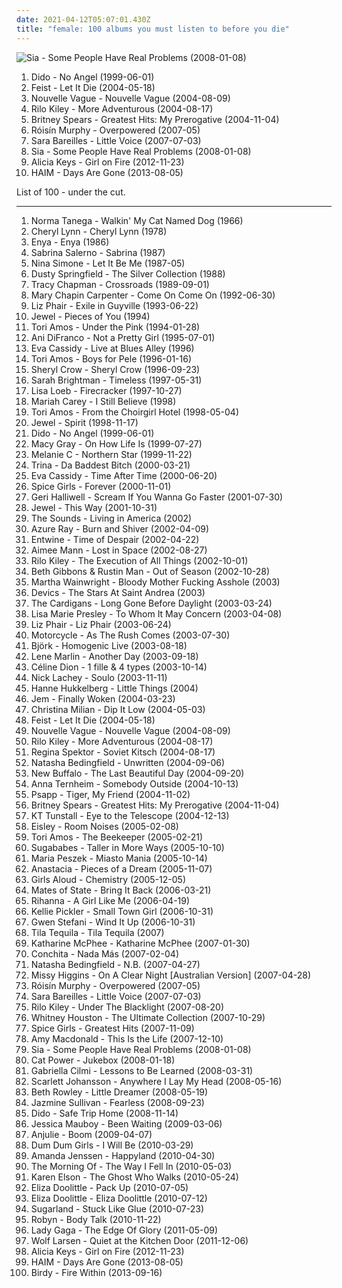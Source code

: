 ```yaml
---
date: 2021-04-12T05:07:01.430Z
title: "female: 100 albums you must listen to before you die"
---
```

![Sia - Some People Have Real Problems (2008-01-08)](http://coverartarchive.org/release/b5c33b49-39d8-4112-a195-3bf114decafb/28675957501-500.jpg "Sia - Some People Have Real Problems (2008-01-08)")
<ol class="albums">
<li data-cover="http://coverartarchive.org/release/7a9b4a0c-0888-4889-804b-eae4f6a2d4b5/7948199430-500.jpg" data-tags="pop, dido, female vocalists" role="button">Dido - No Angel (1999-06-01)</li>
<li data-cover="https://img.discogs.com/eU2kHxppsdd5tQ2SLv80GIxVNz8=/fit-in/600x600/filters:strip_icc():format(jpeg):mode_rgb():quality(90)/discogs-images/R-1006592-1520070252-6057.jpeg.jpg" data-tags="female vocalists, indie" role="button">Feist - Let It Die (2004-05-18)</li>
<li data-cover="http://coverartarchive.org/release/bea245eb-a490-4f63-b9e9-c564bc42d514/15272031336-500.jpg" data-tags="bossa nova, french, covers" role="button">Nouvelle Vague - Nouvelle Vague (2004-08-09)</li>
<li data-cover="http://coverartarchive.org/release/abbd1cf9-8b31-4ecf-96ed-d97cb497c11a/19685352496-500.jpg" data-tags="indie" role="button">Rilo Kiley - More Adventurous (2004-08-17)</li>
<li data-cover="http://coverartarchive.org/release/27d2ccc7-c263-498b-9f05-ad6c511829b9/21658064503-500.jpg" data-tags="pop" role="button">Britney Spears - Greatest Hits: My Prerogative (2004-11-04)</li>
<li data-cover="https://img.discogs.com/95-LQC1Jx2GGoBq_Z7l1CAeHkrM=/fit-in/600x536/filters:strip_icc():format(jpeg):mode_rgb():quality(90)/discogs-images/R-1139242-1217870739.jpeg.jpg" data-tags="electronic, electropop, female vocalists" role="button">Róisín Murphy - Overpowered (2007-05)</li>
<li data-cover="http://coverartarchive.org/release/bb65a0e6-41c3-42dc-be56-1e2064eb1b2f/13725245197-500.jpg" data-tags="pop" role="button">Sara Bareilles - Little Voice (2007-07-03)</li>
<li data-cover="http://coverartarchive.org/release/b5c33b49-39d8-4112-a195-3bf114decafb/28675957501-500.jpg" data-tags="chillout" role="button">Sia - Some People Have Real Problems (2008-01-08)</li>
<li data-cover="http://coverartarchive.org/release/7a032865-3754-4659-9f34-ec7ec48a95ea/17147368325-500.jpg" data-tags="soul" role="button">Alicia Keys - Girl on Fire (2012-11-23)</li>
<li data-cover="http://coverartarchive.org/release/bd851d19-d7dc-469a-9726-febb251a50f1/5165325162-500.jpg" data-tags="indie rock, female vocalists, indie pop, soft rock" role="button">HAIM - Days Are Gone (2013-08-05)</li>
</ol>
List of 100 - under the cut.
<!-- more -->

_________________

<ol class="albums">
<li data-cover="https://via.placeholder.com/450" data-tags="female, folk, acoustic, frau, folk - world and country, -1966-, new voice records" role="button">
Norma Tanega - Walkin' My Cat Named Dog (1966)
</li>
<li data-cover="http://coverartarchive.org/release/4d8da8fd-8ce3-4557-bc7e-b51db42c524f/9616743526-500.jpg" data-tags="disco, 70s, funk" role="button">
Cheryl Lynn - Cheryl Lynn (1978)
</li>
<li data-cover="http://coverartarchive.org/release/75426382-d7f5-458e-b50d-370a21c430c9/10253435044-500.jpg" data-tags="new age" role="button">
Enya - Enya (1986)
</li>
<li data-cover="http://coverartarchive.org/release/64607f8d-3cc8-4131-a748-528a1b9e28d1/23355709748-500.jpg" data-tags="female, jazz, jazz vocal, bossa nova, lovely, tag, marvelous, boobs, shady, sabrina, delightful, carl, grady, nipples, vaginal, jacked, i would like to spend an afternoon rubbing her breasts with warm mineral oil, shady grady, 1000 albums to hear before you die, beautiful land of tits, quiero su disco, sabrina-sabrina, vagina and breasts, feminine cavern of love, boneriffic, beneficial, carlos seramos, seramos, related tags, clsid not unique, 00c04fd7d062, 9e56be61-c50f-11cf-9a2c-00a0c90a90ce, 9e56be61, c50f, 11cf, 9a2c, 00a0c90a90ce, 888dca60-fc0a-11cf-8f0f-00c04fd7d062, 888dca60, fc0a, 8f0f" role="button">
Sabrina Salerno - Sabrina (1987)
</li>
<li data-cover="http://coverartarchive.org/release/acd398e8-997a-490c-b415-0812bf322a4e/6925988014-500.jpg" data-tags="vocal, female, female vocalists, blues, rhythm and blues, nina simone, simone, dr nina simone, ffff" role="button">
Nina Simone - Let It Be Me (1987-05)
</li>
<li data-cover="http://coverartarchive.org/release/95091e40-8397-44af-9498-0ecd719c4c64/22503116196-500.jpg" data-tags="oldies" role="button">
Dusty Springfield - The Silver Collection (1988)
</li>
<li data-cover="http://coverartarchive.org/release/dbab3550-2635-4f48-a459-8e29fcd48056/26741104951-500.jpg" data-tags="female vocalists, singer-songwriter, folk, acoustic" role="button">
Tracy Chapman - Crossroads (1989-09-01)
</li>
<li data-cover="http://coverartarchive.org/release/bc3092e3-d095-4fcb-85a9-89cbef7c3c74/15352415252-500.jpg" data-tags="country" role="button">
Mary Chapin Carpenter - Come On Come On (1992-06-30)
</li>
<li data-cover="http://coverartarchive.org/release/2c89d898-e5f2-4685-a6b3-9431e69d149d/10672925625-500.jpg" data-tags="90s, indie rock" role="button">
Liz Phair - Exile in Guyville (1993-06-22)
</li>
<li data-cover="http://coverartarchive.org/release/8960b372-b713-4750-9d47-be18e7bd4b60/8865742439-500.jpg" data-tags="female vocalists, pop, folk, 90s, jewel" role="button">
Jewel - Pieces of You (1994)
</li>
<li data-cover="http://coverartarchive.org/release/716ab432-03be-3567-9d9f-1cbb4736e0dc/24215052902-500.jpg" data-tags="piano, alternative, 90s" role="button">
Tori Amos - Under the Pink (1994-01-28)
</li>
<li data-cover="http://coverartarchive.org/release/865c700d-e728-4860-b005-a88b0228ebee/20286989310-500.jpg" data-tags="folk" role="button">
Ani DiFranco - Not a Pretty Girl (1995-07-01)
</li>
<li data-cover="http://coverartarchive.org/release/f2c63797-efe3-46a0-b916-cebc93169eb1/6357010540-500.jpg" data-tags="female vocalists, blues, jazz" role="button">
Eva Cassidy - Live at Blues Alley (1996)
</li>
<li data-cover="http://coverartarchive.org/release/4cd43e6e-df96-3546-8343-870035e5eaf6/21952897279-500.jpg" data-tags="alternative, piano, female vocalists" role="button">
Tori Amos - Boys for Pele (1996-01-16)
</li>
<li data-cover="http://coverartarchive.org/release/b6ddf947-3515-4c8d-8143-04dfb60190b0/16619425615-500.jpg" data-tags="rock" role="button">
Sheryl Crow - Sheryl Crow (1996-09-23)
</li>
<li data-cover="http://coverartarchive.org/release/9af39462-c1a0-4c45-b1c9-300ba2490f6a/4155878252-500.jpg" data-tags="vocal, female vocalists, female" role="button">
Sarah Brightman - Timeless (1997-05-31)
</li>
<li data-cover="http://coverartarchive.org/release/cd2699c3-5825-45fa-9133-facb02651524/14670573584-500.jpg" data-tags="female vocalists" role="button">
Lisa Loeb - Firecracker (1997-10-27)
</li>
<li data-cover="https://via.placeholder.com/450" data-tags="female, mariah carey, lovesongs, carey" role="button">
Mariah Carey - I Still Believe (1998)
</li>
<li data-cover="http://coverartarchive.org/release/2996ae5b-d50c-4278-bf43-9205d1d5f6b0/25001847121-500.jpg" data-tags="alternative, female vocalists, 90s" role="button">
Tori Amos - From the Choirgirl Hotel (1998-05-04)
</li>
<li data-cover="https://img.discogs.com/yddcCoFsO9U_SADeJAtvIt7ZHBI=/fit-in/503x376/filters:strip_icc():format(jpeg):mode_rgb():quality(90)/discogs-images/R-3445893-1330696514.jpeg.jpg" data-tags="pop, folk, jewel" role="button">
Jewel - Spirit (1998-11-17)
</li>
<li data-cover="http://coverartarchive.org/release/7a9b4a0c-0888-4889-804b-eae4f6a2d4b5/7948199430-500.jpg" data-tags="pop, dido, female vocalists" role="button">
Dido - No Angel (1999-06-01)
</li>
<li data-cover="http://coverartarchive.org/release/f7433ff5-35e6-48c2-8503-c2d046540d5d/21406735668-500.jpg" data-tags="soul" role="button">
Macy Gray - On How Life Is (1999-07-27)
</li>
<li data-cover="https://img.discogs.com/XZU-fmyZ470Ms5OfL1QcHEkKQXA=/fit-in/600x602/filters:strip_icc():format(jpeg):mode_rgb():quality(90)/discogs-images/R-813042-1390580200-4980.jpeg.jpg" data-tags="singer-songwriter, pop" role="button">
Melanie C - Northern Star (1999-11-22)
</li>
<li data-cover="https://img.discogs.com/TzUQGsUxe81laWKs3E86gBGLu2Y=/fit-in/600x610/filters:strip_icc():format(jpeg):mode_rgb():quality(90)/discogs-images/R-311604-1521574096-1758.jpeg.jpg" data-tags="female, hip hop, rap, female artists, debut, 50 cent, female rapper, florida hip-hop" role="button">
Trina - Da Baddest Bitch (2000-03-21)
</li>
<li data-cover="http://coverartarchive.org/release/da042f7f-f022-45de-9fba-70afa470ecde/10415106772-500.jpg" data-tags="female vocalists" role="button">
Eva Cassidy - Time After Time (2000-06-20)
</li>
<li data-cover="https://img.discogs.com/dad_uOOkTV5u0C4LInvxmZrnPT0=/fit-in/600x603/filters:strip_icc():format(jpeg):mode_rgb():quality(90)/discogs-images/R-4044460-1508110044-3197.jpeg.jpg" data-tags="pop" role="button">
Spice Girls - Forever (2000-11-01)
</li>
<li data-cover="https://img.discogs.com/3CK529HiIwzc3kNoo8mCsUeO140=/fit-in/600x547/filters:strip_icc():format(jpeg):mode_rgb():quality(90)/discogs-images/R-7268457-1437683277-8109.jpeg.jpg" data-tags="pop" role="button">
Geri Halliwell - Scream If You Wanna Go Faster (2001-07-30)
</li>
<li data-cover="http://coverartarchive.org/release/d78f9d84-713b-3eda-9b17-182f8f996a41/17189059909-500.jpg" data-tags="pop, folk, singer-songwriter, jewel" role="button">
Jewel - This Way (2001-10-31)
</li>
<li data-cover="http://coverartarchive.org/release/1e8a5e99-021d-4737-9ddc-c8c1fec08fe0/3370038331-500.jpg" data-tags="indie rock, rock, swedish" role="button">
The Sounds - Living in America (2002)
</li>
<li data-cover="http://coverartarchive.org/release/65106183-2eb1-48e4-907f-3876f3183324/23777691533-500.jpg" data-tags="indie, female vocalists" role="button">
Azure Ray - Burn and Shiver (2002-04-09)
</li>
<li data-cover="http://coverartarchive.org/release/e57ad832-ba32-433e-ad5d-5e4d1023e9c5/21776156498-500.jpg" data-tags="heavy metal, metal, finnish, gothic metal" role="button">
Entwine - Time of Despair (2002-04-22)
</li>
<li data-cover="http://coverartarchive.org/release/8fc6366c-ad31-4825-80b0-b2830ba9712b/10272280281-500.jpg" data-tags="singer-songwriter, female vocalists" role="button">
Aimee Mann - Lost in Space (2002-08-27)
</li>
<li data-cover="http://coverartarchive.org/release/67ad4896-9942-4db8-947f-811fe7cafd99/23881737845-500.jpg" data-tags="indie rock" role="button">
Rilo Kiley - The Execution of All Things (2002-10-01)
</li>
<li data-cover="http://coverartarchive.org/release/d6dfec82-bdcc-4e05-9d8e-7666f9e74c0b/14023327941-500.jpg" data-tags="female vocalists, trip-hop" role="button">
Beth Gibbons & Rustin Man - Out of Season (2002-10-28)
</li>
<li data-cover="https://img.discogs.com/emXVclxpITLsojrHsGQjsxh9T2E=/fit-in/600x603/filters:strip_icc():format(jpeg):mode_rgb():quality(90)/discogs-images/R-903949-1574984478-5378.jpeg.jpg" data-tags="female, crazy, 00s, kirsty, soundtrack of my life, strong solo woman, naked covers, my mp3 albums" role="button">
Martha Wainwright - Bloody Mother Fucking Asshole (2003)
</li>
<li data-cover="http://coverartarchive.org/release/4250b00b-e298-46f4-b718-bd85dfa1932f/10369077725-500.jpg" data-tags="indie" role="button">
Devics - The Stars At Saint Andrea (2003)
</li>
<li data-cover="http://coverartarchive.org/release/ac28d08e-aada-38e0-bdb3-7307618bcbe7/16232910297-500.jpg" data-tags="the cardigans, pop, rock, female vocalists" role="button">
The Cardigans - Long Gone Before Daylight (2003-03-24)
</li>
<li data-cover="https://img.discogs.com/-jHRX-eJPGTA2oR-7Q3kBIJfRvI=/fit-in/600x600/filters:strip_icc():format(jpeg):mode_rgb():quality(90)/discogs-images/R-929781-1179521048.jpeg.jpg" data-tags="female, pop, rock, female vocalists, female vocals, female vocalist, female artists, female voices, gotanygoodmusic, rex ferric faves, girly power, 00s albums, albums in my cd rack" role="button">
Lisa Marie Presley - To Whom It May Concern (2003-04-08)
</li>
<li data-cover="https://img.discogs.com/LWJ-AKum2NOXPYjc0WBwPF-S9GM=/fit-in/300x300/filters:strip_icc():format(jpeg):mode_rgb():quality(90)/discogs-images/R-1966844-1330288157.jpeg.jpg" data-tags="rock" role="button">
Liz Phair - Liz Phair (2003-06-24)
</li>
<li data-cover="https://img.discogs.com/DHKjXQJK-nZMGl86x90BioJ-KJU=/fit-in/314x313/filters:strip_icc():format(jpeg):mode_rgb():quality(90)/discogs-images/R-169504-1127089792.jpeg.jpg" data-tags="trance" role="button">
Motorcycle - As The Rush Comes (2003-07-30)
</li>
<li data-cover="https://img.discogs.com/aiGtfbrmX10NazhTRVrB3Y0fvOo=/fit-in/600x600/filters:strip_icc():format(jpeg):mode_rgb():quality(90)/discogs-images/R-813694-1161458280.jpeg.jpg" data-tags="electronic, alternative, female vocalists, bjork" role="button">
Björk - Homogenic Live (2003-08-18)
</li>
<li data-cover="http://coverartarchive.org/release/6c293557-1a20-4cf6-80e8-5bb7d7ab4e55/16378712431-500.jpg" data-tags="pop, another day" role="button">
Lene Marlin - Another Day (2003-09-18)
</li>
<li data-cover="http://coverartarchive.org/release/11a0f328-f066-4fb2-89a5-4126ea97f951/6460014035-500.jpg" data-tags="french, female, female vocalists, french pop" role="button">
Céline Dion - 1 fille & 4 types (2003-10-14)
</li>
<li data-cover="https://img.discogs.com/O5LxXdNho2lXDt3ioVMXVKH9aD8=/fit-in/600x589/filters:strip_icc():format(jpeg):mode_rgb():quality(90)/discogs-images/R-2598767-1476194806-3076.jpeg.jpg" data-tags="female, pop, soul, american, male vocalist, 00s, beat, bubblegum, boy" role="button">
Nick Lachey - Soulo (2003-11-11)
</li>
<li data-cover="http://coverartarchive.org/release/5839ebed-ffe9-43f9-99c4-a4288643c809/14824380200-500.jpg" data-tags="female vocalists" role="button">
Hanne Hukkelberg - Little Things (2004)
</li>
<li data-cover="http://coverartarchive.org/release/dfb9db5d-bb8c-4fcd-a256-96841b6d090a/7929248241-500.jpg" data-tags="pop, female vocalists" role="button">
Jem - Finally Woken (2004-03-23)
</li>
<li data-cover="http://coverartarchive.org/release/9e6a1a1d-613f-43cd-98a4-005f07b6b3bc/23228455307-500.jpg" data-tags="hip-hop" role="button">
Christina Milian - Dip It Low (2004-05-03)
</li>
<li data-cover="https://img.discogs.com/eU2kHxppsdd5tQ2SLv80GIxVNz8=/fit-in/600x600/filters:strip_icc():format(jpeg):mode_rgb():quality(90)/discogs-images/R-1006592-1520070252-6057.jpeg.jpg" data-tags="female vocalists, indie" role="button">
Feist - Let It Die (2004-05-18)
</li>
<li data-cover="http://coverartarchive.org/release/bea245eb-a490-4f63-b9e9-c564bc42d514/15272031336-500.jpg" data-tags="bossa nova, french, covers" role="button">
Nouvelle Vague - Nouvelle Vague (2004-08-09)
</li>
<li data-cover="http://coverartarchive.org/release/abbd1cf9-8b31-4ecf-96ed-d97cb497c11a/19685352496-500.jpg" data-tags="indie" role="button">
Rilo Kiley - More Adventurous (2004-08-17)
</li>
<li data-cover="http://coverartarchive.org/release/39af013c-fe41-413e-8909-066147967c57/16197647081-500.jpg" data-tags="singer-songwriter, female vocalists, anti-folk" role="button">
Regina Spektor - Soviet Kitsch (2004-08-17)
</li>
<li data-cover="https://img.discogs.com/qkvDofuDAKamlVevQ6NpGVxtJCY=/fit-in/600x599/filters:strip_icc():format(jpeg):mode_rgb():quality(90)/discogs-images/R-567304-1132414198.jpeg.jpg" data-tags="pop" role="button">
Natasha Bedingfield - Unwritten (2004-09-06)
</li>
<li data-cover="http://coverartarchive.org/release/9d642670-9b86-49a6-be0a-6814d3b30ccd/2909993007-500.jpg" data-tags="indie pop" role="button">
New Buffalo - The Last Beautiful Day (2004-09-20)
</li>
<li data-cover="http://coverartarchive.org/release/39a4b8a9-6ff9-4dc5-b704-4a4f14491bde/944931811-500.jpg" data-tags="female vocalists, singer-songwriter" role="button">
Anna Ternheim - Somebody Outside (2004-10-13)
</li>
<li data-cover="https://img.discogs.com/ALkAqutxqMHyzuVHatwK4xq-OhE=/fit-in/449x401/filters:strip_icc():format(jpeg):mode_rgb():quality(90)/discogs-images/R-345012-1162656985.jpeg.jpg" data-tags="indie, female, british, experimental, german, toytronic" role="button">
Psapp - Tiger, My Friend (2004-11-02)
</li>
<li data-cover="http://coverartarchive.org/release/27d2ccc7-c263-498b-9f05-ad6c511829b9/21658064503-500.jpg" data-tags="pop" role="button">
Britney Spears - Greatest Hits: My Prerogative (2004-11-04)
</li>
<li data-cover="https://img.discogs.com/uab3AD5Gc4ImQL_OSmNQqaSwO1Y=/fit-in/600x591/filters:strip_icc():format(jpeg):mode_rgb():quality(90)/discogs-images/R-664042-1478671475-7937.jpeg.jpg" data-tags="female vocalists" role="button">
KT Tunstall - Eye to the Telescope (2004-12-13)
</li>
<li data-cover="http://coverartarchive.org/release/4186b65f-c36d-4dac-82d3-221d3f8c7925/17754966442-500.jpg" data-tags="indie pop" role="button">
Eisley - Room Noises (2005-02-08)
</li>
<li data-cover="http://coverartarchive.org/release/ad7247da-24c2-4bd3-b17f-31077f50f693/2596514590-500.jpg" data-tags="alternative, female vocalists, singer-songwriter, piano" role="button">
Tori Amos - The Beekeeper (2005-02-21)
</li>
<li data-cover="https://img.discogs.com/zmvB4AIt9xAyyf0aizmrnIn0zvE=/fit-in/600x544/filters:strip_icc():format(jpeg):mode_rgb():quality(90)/discogs-images/R-2520207-1288515935.jpeg.jpg" data-tags="pop" role="button">
Sugababes - Taller in More Ways (2005-10-10)
</li>
<li data-cover="https://via.placeholder.com/450" data-tags="polish" role="button">
Maria Peszek - Miasto Mania (2005-10-14)
</li>
<li data-cover="http://coverartarchive.org/release/d8def818-9c85-3cf8-b0d8-2508538be228/7222599765-500.jpg" data-tags="pop" role="button">
Anastacia - Pieces of a Dream (2005-11-07)
</li>
<li data-cover="https://img.discogs.com/j9JOHDmT3GWw3HgMAwIep5qfyT8=/fit-in/500x495/filters:strip_icc():format(jpeg):mode_rgb():quality(90)/discogs-images/R-1518732-1225640843.jpeg.jpg" data-tags="pop, power pop, girl band, xenomania" role="button">
Girls Aloud - Chemistry (2005-12-05)
</li>
<li data-cover="http://coverartarchive.org/release/4f549a4c-c26b-47b5-8332-931d09702735/16222047558-500.jpg" data-tags="indie pop" role="button">
Mates of State - Bring It Back (2006-03-21)
</li>
<li data-cover="http://coverartarchive.org/release/c3f71ac7-d8e1-4e21-8fd8-2fcfd82e1d0f/14539810071-500.jpg" data-tags="pop, rnb, rihanna" role="button">
Rihanna - A Girl Like Me (2006-04-19)
</li>
<li data-cover="http://coverartarchive.org/release/b75d84c9-0c2a-4f3e-80e3-8c385efd63c0/25970432695-500.jpg" data-tags="country" role="button">
Kellie Pickler - Small Town Girl (2006-10-31)
</li>
<li data-cover="https://img.discogs.com/FRchm-ua0ulSBfFiF9xPb-ssIHY=/fit-in/600x603/filters:strip_icc():format(jpeg):mode_rgb():quality(90)/discogs-images/R-866191-1491226575-8701.jpeg.jpg" data-tags="pop, female vocal, gwen stefani" role="button">
Gwen Stefani - Wind It Up (2006-10-31)
</li>
<li data-cover="http://coverartarchive.org/release/c73f995d-44e3-4363-a310-bf638b97dc69/1578195106-500.jpg" data-tags="female, hot" role="button">
Tila Tequila - Tila Tequila (2007)
</li>
<li data-cover="https://img.discogs.com/mHCZ-tldeceJvMGxFU-dJXPobwQ=/fit-in/500x500/filters:strip_icc():format(jpeg):mode_rgb():quality(90)/discogs-images/R-921512-1173044217.jpeg.jpg" data-tags="pop" role="button">
Katharine McPhee - Katharine McPhee (2007-01-30)
</li>
<li data-cover="https://via.placeholder.com/450" data-tags="pop latino, spanish, latina" role="button">
Conchita - Nada Más (2007-02-04)
</li>
<li data-cover="https://img.discogs.com/Ho2ZothEblcMv6mVngRtYoIPvss=/fit-in/600x600/filters:strip_icc():format(jpeg):mode_rgb():quality(90)/discogs-images/R-1325186-1238157184.jpeg.jpg" data-tags="pop" role="button">
Natasha Bedingfield - N.B. (2007-04-27)
</li>
<li data-cover="http://coverartarchive.org/release/6b751266-4d87-4f77-b0d1-e24c972da67b/17355678634-500.jpg" data-tags="female vocalists, missy" role="button">
Missy Higgins - On A Clear Night [Australian Version] (2007-04-28)
</li>
<li data-cover="https://img.discogs.com/95-LQC1Jx2GGoBq_Z7l1CAeHkrM=/fit-in/600x536/filters:strip_icc():format(jpeg):mode_rgb():quality(90)/discogs-images/R-1139242-1217870739.jpeg.jpg" data-tags="electronic, electropop, female vocalists" role="button">
Róisín Murphy - Overpowered (2007-05)
</li>
<li data-cover="http://coverartarchive.org/release/bb65a0e6-41c3-42dc-be56-1e2064eb1b2f/13725245197-500.jpg" data-tags="pop" role="button">
Sara Bareilles - Little Voice (2007-07-03)
</li>
<li data-cover="https://img.discogs.com/bl4vspegq3dbuH24SEtRmJQhnEM=/fit-in/600x579/filters:strip_icc():format(jpeg):mode_rgb():quality(90)/discogs-images/R-1853857-1296769804.jpeg.jpg" data-tags="indie pop" role="button">
Rilo Kiley - Under The Blacklight (2007-08-20)
</li>
<li data-cover="http://coverartarchive.org/release/210d9721-f4a0-4d42-b1ae-fe730247bc4e/9734655698-500.jpg" data-tags="pop, soul" role="button">
Whitney Houston - The Ultimate Collection (2007-10-29)
</li>
<li data-cover="https://img.discogs.com/K3-FiQw9ClJl6OpfaRahc6UisAY=/fit-in/600x600/filters:strip_icc():format(jpeg):mode_rgb():quality(90)/discogs-images/R-2158915-1267188271.jpeg.jpg" data-tags="pop" role="button">
Spice Girls - Greatest Hits (2007-11-09)
</li>
<li data-cover="http://coverartarchive.org/release/4846826f-c71e-4172-9229-4e1ff7d3e033/2338491060-500.jpg" data-tags="female vocalists, pop" role="button">
Amy Macdonald - This Is the Life (2007-12-10)
</li>
<li data-cover="http://coverartarchive.org/release/b5c33b49-39d8-4112-a195-3bf114decafb/28675957501-500.jpg" data-tags="chillout" role="button">
Sia - Some People Have Real Problems (2008-01-08)
</li>
<li data-cover="http://coverartarchive.org/release/472ab586-be69-4bdb-8f90-af1d25e754a6/22781705669-500.jpg" data-tags="female vocalists, covers, jazz, cover" role="button">
Cat Power - Jukebox (2008-01-18)
</li>
<li data-cover="http://coverartarchive.org/release/75844a1c-9bbc-4781-8186-c4756f09c7ae/27481442661-500.jpg" data-tags="pop, gabriella cilmi" role="button">
Gabriella Cilmi - Lessons to Be Learned (2008-03-31)
</li>
<li data-cover="http://coverartarchive.org/release/8cf43ee9-65c3-407e-863d-cdb7b8bbad39/28864635475-500.jpg" data-tags="tom waits, alternative, cover" role="button">
Scarlett Johansson - Anywhere I Lay My Head (2008-05-16)
</li>
<li data-cover="https://img.discogs.com/JXPYzu8zebcseCEEWcJkyKhHu44=/fit-in/500x500/filters:strip_icc():format(jpeg):mode_rgb():quality(90)/discogs-images/R-1345661-1211476622.jpeg.jpg" data-tags="vocal, female, jazz, female vocalists, blues, jazz female vocalist, b rowley" role="button">
Beth Rowley - Little Dreamer (2008-05-19)
</li>
<li data-cover="http://coverartarchive.org/release/3192c4f0-6099-4aa2-8008-09da81da0467/22600473176-500.jpg" data-tags="rnb, soul, female vocalists" role="button">
Jazmine Sullivan - Fearless (2008-09-23)
</li>
<li data-cover="http://coverartarchive.org/release/1368316c-54b8-4fbc-9a38-a01469c42b64/4116426339-500.jpg" data-tags="pop" role="button">
Dido - Safe Trip Home (2008-11-14)
</li>
<li data-cover="https://img.discogs.com/O0WD3ekeZtIODoSmnfQ7g7i4-O0=/fit-in/600x600/filters:strip_icc():format(jpeg):mode_rgb():quality(90)/discogs-images/R-1733477-1282996272.jpeg.jpg" data-tags="female, soul, uk, female vocalist, 00s, all the best, vile, idol, favoritas, my favorite music, my travel 29, jessica mauboy, love muzik, austrailion, austrailion idol" role="button">
Jessica Mauboy - Been Waiting (2009-03-06)
</li>
<li data-cover="https://img.discogs.com/af4c2e005992d384ff53b7d41d019030a6f520d0/images/spacer.gif" data-tags="chillout, trip-hop, female, jazz, pop, chill, experimental, female vocalists, fusion, trip hop, relaxing, female vocals, female vocalist, relax, boom, female vocalsits" role="button">
Anjulie - Boom (2009-04-07)
</li>
<li data-cover="https://img.discogs.com/LMUnSMR1Ulib07tuoBJCHqTETDI=/fit-in/336x336/filters:strip_icc():format(jpeg):mode_rgb():quality(90)/discogs-images/R-2220537-1270625362.jpeg.jpg" data-tags="lo-fi" role="button">
Dum Dum Girls - I Will Be (2010-03-29)
</li>
<li data-cover="https://img.discogs.com/HkebpGdFZnYhGEobY3j3sWs8lE4=/fit-in/500x500/filters:strip_icc():format(jpeg):mode_rgb():quality(90)/discogs-images/R-2336448-1277852804.jpeg.jpg" data-tags="pop, swedish" role="button">
Amanda Jenssen - Happyland (2010-04-30)
</li>
<li data-cover="https://img.discogs.com/_dr1FeuRw30I8t373dbS_BX7Ap4=/fit-in/600x602/filters:strip_icc():format(jpeg):mode_rgb():quality(90)/discogs-images/R-5928304-1471216503-2231.jpeg.jpg" data-tags="indie, female, pop, rock, pop rock, guitar, john mayer, onerepublic, the fray" role="button">
The Morning Of - The Way I Fell In (2010-05-03)
</li>
<li data-cover="http://coverartarchive.org/release/a487484a-7cb9-481b-b2c3-eef160de32b7/25696440606-500.jpg" data-tags="female, 2010s, xl recordings, 2010 releases, alben, black background album covers, vintage album covers, collage album covers, fantasy album covers, moon album covers" role="button">
Karen Elson - The Ghost Who Walks (2010-05-24)
</li>
<li data-cover="https://via.placeholder.com/450" data-tags="female, lala, new school" role="button">
Eliza Doolittle - Pack Up (2010-07-05)
</li>
<li data-cover="https://img.discogs.com/N3ib9u9vfh-rdCyLQKey0vaiaYE=/fit-in/539x533/filters:strip_icc():format(jpeg):mode_rgb():quality(90)/discogs-images/R-2523078-1309359771.jpeg.jpg" data-tags="pop" role="button">
Eliza Doolittle - Eliza Doolittle (2010-07-12)
</li>
<li data-cover="http://coverartarchive.org/release/33df508c-d3d1-4103-857d-4d146d1efe8d/2865859583-500.jpg" data-tags="country, sugarland" role="button">
Sugarland - Stuck Like Glue (2010-07-23)
</li>
<li data-cover="https://img.discogs.com/cMSILn-O_QjEyYQ4HoieDtBeU3U=/fit-in/600x600/filters:strip_icc():format(jpeg):mode_rgb():quality(90)/discogs-images/R-2566810-1415847143-3769.jpeg.jpg" data-tags="electronic, pop, electropop, dance-pop" role="button">
Robyn - Body Talk (2010-11-22)
</li>
<li data-cover="http://coverartarchive.org/release/1d22ce5b-26b9-496d-840a-e1d18bbc76d8/3167458608-500.jpg" data-tags="pop, lady gaga, born this way" role="button">
Lady Gaga - The Edge Of Glory (2011-05-09)
</li>
<li data-cover="http://coverartarchive.org/release/78ded821-e96f-47e0-8668-7087237b498d/4953387139-500.jpg" data-tags="female, folk, if i be wrong, kitchen door, quiet at the kitchen door, wolf larsen" role="button">
Wolf Larsen - Quiet at the Kitchen Door (2011-12-06)
</li>
<li data-cover="http://coverartarchive.org/release/7a032865-3754-4659-9f34-ec7ec48a95ea/17147368325-500.jpg" data-tags="soul" role="button">
Alicia Keys - Girl on Fire (2012-11-23)
</li>
<li data-cover="http://coverartarchive.org/release/bd851d19-d7dc-469a-9726-febb251a50f1/5165325162-500.jpg" data-tags="indie rock, female vocalists, indie pop, soft rock" role="button">
HAIM - Days Are Gone (2013-08-05)
</li>
<li data-cover="http://coverartarchive.org/release/90e8a7b0-c5db-4c69-9414-382ffd198cf3/11258587448-500.jpg" data-tags="indie, british, folk" role="button">
Birdy - Fire Within (2013-09-16)
</li>
</ol>